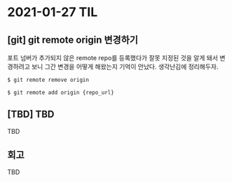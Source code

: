 # 2021-01-27 TIL
## [git] git remote origin 변경하기
포트 넘버가 추가되지 않은 remote repo를 등록했다가 잘못 지정된 것을 알게 돼서 변경하려고 보니 그간 변경을 어떻게 해왔는지 기억이 안났다. 생각난김에 정리해두자.

```bash
$ git remote remove origin 

$ git remote add origin {repo_url}
```

## [TBD] TBD
TBD

## 회고
TBD